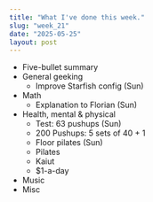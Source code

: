 ```yaml
---
title: "What I've done this week."
slug: "week_21"
date: "2025-05-25"
layout: post
---
```

* Five-bullet summary
* General geeking
    - Improve Starfish config (Sun)
* Math
    - Explanation to Florian (Sun)
* Health, mental & physical
    - Test: 63 pushups (Sun)
    - 200 Pushups: 5 sets of 40 + 1
    - Floor pilates (Sun)
    - Pilates
    - Kaiut
    - $1-a-day
* Music
* Misc

